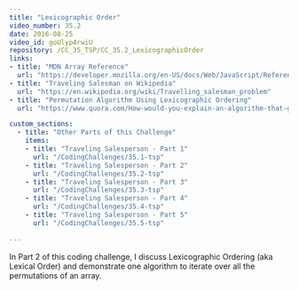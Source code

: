 ```yaml
---
title: "Lexicographic Order"
video_number: 35.2
date: 2016-08-25
video_id: goUlyp4rwiU
repository: /CC_35_TSP/CC_35.2_LexicographicOrder
links:
- title: "MDN Array Reference"  
  url: "https://developer.mozilla.org/en-US/docs/Web/JavaScript/Reference/Global_Objects/Array"
- title: "Traveling Salesman on Wikipedia"  
  url: "https://en.wikipedia.org/wiki/Travelling_salesman_problem"
- title: "Permutation Algorithm Using Lexicographic Ordering"  
  url: "https://www.quora.com/How-would-you-explain-an-algorithm-that-generates-permutations-using-lexicographic-ordering"

custom_sections:
  - title: "Other Parts of this Challenge"
    items:
    - title: "Traveling Salesperson - Part 1"
      url: "/CodingChallenges/35.1-tsp"  
    - title: "Traveling Salesperson - Part 2"
      url: "/CodingChallenges/35.2-tsp"
    - title: "Traveling Salesperson - Part 3"
      url: "/CodingChallenges/35.3-tsp"
    - title: "Traveling Salesperson - Part 4"
      url: "/CodingChallenges/35.4-tsp"
    - title: "Traveling Salesperson - Part 5"
      url: "/CodingChallenges/35.5-tsp"
  
---
```


In Part 2 of this coding challenge, I discuss Lexicographic Ordering (aka Lexical Order) and demonstrate one algorithm to iterate over all the permutations of an array.

